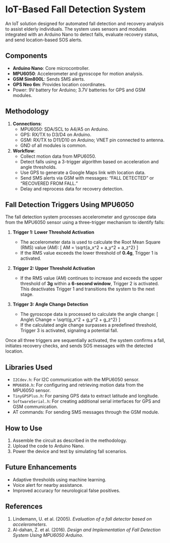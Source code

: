 # IoT-Based Fall Detection System

An IoT solution designed for automated fall detection and recovery analysis to assist elderly individuals. The system uses sensors and modules integrated with an Arduino Nano to detect falls, evaluate recovery status, and send location-based SOS alerts.

## Components
- **Arduino Nano**: Core microcontroller.
- **MPU6050**: Accelerometer and gyroscope for motion analysis.
- **GSM Sim800L**: Sends SMS alerts.
- **GPS Neo 6m**: Provides location coordinates.
- Power: 9V battery for Arduino; 3.7V batteries for GPS and GSM modules.

## Methodology
1. **Connections**:
   - MPU6050: SDA/SCL to A4/A5 on Arduino.
   - GPS: RX/TX to D3/D4 on Arduino.
   - GSM: RX/TX to D11/D10 on Arduino; VNET pin connected to antenna.
   - GND of all modules is common.
2. **Workflow**:
   - Collect motion data from MPU6050.
   - Detect falls using a 3-trigger algorithm based on acceleration and angle thresholds.
   - Use GPS to generate a Google Maps link with location data.
   - Send SMS alerts via GSM with messages: “FALL DETECTED” or “RECOVERED FROM FALL.”
   - Delay and reprocess data for recovery detection.

## Fall Detection Triggers Using MPU6050

The fall detection system processes accelerometer and gyroscope data from the MPU6050 sensor using a three-trigger mechanism to identify falls:

1. **Trigger 1: Lower Threshold Activation**
   - The accelerometer data is used to calculate the Root Mean Square (RMS) value (AM):
     \[
     AM = \sqrt{a_x^2 + a_y^2 + a_z^2}
     \]
   - If the RMS value exceeds the lower threshold of **0.4g**, Trigger 1 is activated.

2. **Trigger 2: Upper Threshold Activation**
   - If the RMS value (AM) continues to increase and exceeds the upper threshold of **3g** within a **6-second window**, Trigger 2 is activated. This deactivates Trigger 1 and transitions the system to the next stage.

3. **Trigger 3: Angle Change Detection**
   - The gyroscope data is processed to calculate the angle change:
     \[
     Angle\ Change = \sqrt{g_x^2 + g_y^2 + g_z^2}
     \]
   - If the calculated angle change surpasses a predefined threshold, Trigger 3 is activated, signaling a potential fall.

Once all three triggers are sequentially activated, the system confirms a fall, initiates recovery checks, and sends SOS messages with the detected location.

## Libraries Used
- `I2Cdev.h`: For I2C communication with the MPU6050 sensor.  
- `MPU6050.h`: For configuring and retrieving motion data from the MPU6050 sensor.  
- `TinyGPSPlus.h`: For parsing GPS data to extract latitude and longitude.  
- `SoftwareSerial.h`: For creating additional serial interfaces for GPS and GSM communication.  
- AT commands: For sending SMS messages through the GSM module.

## How to Use
1. Assemble the circuit as described in the methodology.
2. Upload the code to Arduino Nano.
3. Power the device and test by simulating fall scenarios.

## Future Enhancements
- Adaptive thresholds using machine learning.
- Voice alert for nearby assistance.
- Improved accuracy for neurological false positives.

## References
1. Lindemann, U. et al. (2005). *Evaluation of a fall detector based on accelerometers*.  
2. Al-dahan, Z. et al. (2016). *Design and Implementation of Fall Detection System Using MPU6050 Arduino*.
